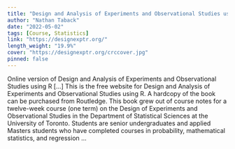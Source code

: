 ```yaml
---
title: "Design and Analysis of Experiments and Observational Studies using R"
author: "Nathan Taback"
date: "2022-05-02"
tags: [Course, Statistics]
link: "https://designexptr.org/"
length_weight: "19.9%"
cover: "https://designexptr.org/crccover.jpg"
pinned: false
---
```


Online version of Design and Analysis of Experiments and Observational Studies using R [...] This is the free website for Design and Analysis of Experiments and Observational Studies using R. A hardcopy of the book can be purchased from Routledge. This book grew out of course notes for a twelve-week course (one term) on the Design of Experiments and Observational Studies in the Department of Statistical Sciences at the University of Toronto. Students are senior undergraduates and applied Masters students who have completed courses in probability, mathematical statistics, and regression ...
